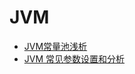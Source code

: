 JVM
====

- [JVM常量池浅析](https://www.jianshu.com/p/cf78e68e3a99)
- [JVM 常见参数设置和分析](https://blog.csdn.net/wwh578867817/article/details/51883476)

